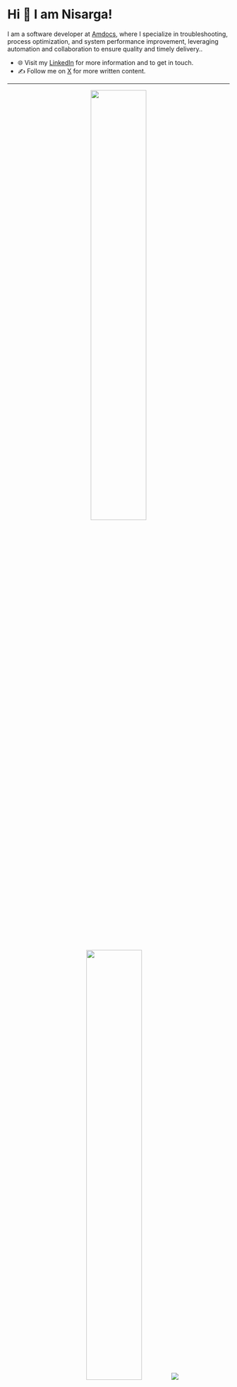 
# Hi 👋 I am Nisarga! 
I am a software developer at [Amdocs](https://www.amdocs.com/), where I specialize in troubleshooting, process optimization, and system performance improvement, leveraging automation and collaboration to ensure quality and timely delivery..

- 🌐 Visit my [LinkedIn](https://www.linkedin.com/in/nisarga-ovhal/) for more information and to get in touch.
- ✍️ Follow me on [X](https://x.com/NisargaO) for more written content.

---
<p align="center">
  <img height="50%" width="auto" src ="https://github-readme-stats.vercel.app/api?username=Nisarg-27&show_icons=true&count_private=true&theme=darcula&hide_border=true&hide=issues,contribs&bg_color=00000000">
  <img height="50%" width="auto" src ="https://github-readme-stats.vercel.app/api/top-langs/?username=Nisarg-27&layout=compact&hide_border=true&theme=darcula&bg_color=00000000&langs_count=6&hide=jupyter%20notebook,tex,css,php&exclude_repo=Pacman-AI">
  <img src ="https://github-readme-streak-stats.herokuapp.com?user=Nisarg-27&theme=darcula&hide_border=true&background=FFFFFF00">
  <br>
  <br>
  <a href="https://www.buymeacoffee.com/vinitshahdeo"> <img align="center" src="https://cdn.buymeacoffee.com/buttons/v2/default-orange.png" height="50" width="210" alt="aveek.saha" /></a>
</p>

<br />
<a href="https://www.google.com/search?q=Nisarga+Ovhal">
  <table align="left">
      <tr>
          <td>
            😊&nbsp;&nbsp;Learn more about me!
          </td>
      </tr>
  </table>
</a>

  <table align="right">
      <tr>
          <td>
            🌐 &nbsp;&nbsp;Explore my blog!
          </td>
      </tr>
  </table>
</a>
---
